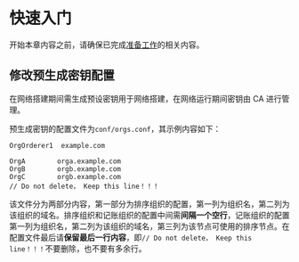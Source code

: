 # 快速入门

开始本章内容之前，请确保已完成[准备工作](./prereqs.md)的相关内容。

## 修改预生成密钥配置

在网络搭建期间需生成预设密钥用于网络搭建，在网络运行期间密钥由 CA 进行管理。

预生成密钥的配置文件为`conf/orgs.conf`，其示例内容如下：

```
OrgOrderer1  example.com

OrgA        orga.example.com
OrgB        orgb.example.com
OrgC        orgb.example.com
// Do not delete， Keep this line！！！
```

该文件分为两部分内容，第一部分为排序组织的配置，第一列为组织名，第二列为该组织的域名。排序组织和记账组织的配置中间需**间隔一个空行**，记账组织的配置第一列为组织名，第二列为该组织的域名，第三列为该节点可使用的排序节点。在配置文件最后请**保留最后一行内容**，即`// Do not delete， Keep this line！！！`不要删除，也不要有多余行。
